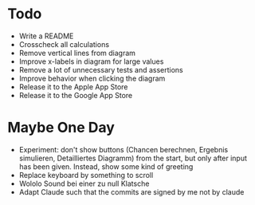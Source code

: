 # Todo
* Write a README
* Crosscheck all calculations
* Remove vertical lines from diagram
* Improve x-labels in diagram for large values
* Remove a lot of unnecessary tests and assertions
* Improve behavior when clicking the diagram
* Release it to the Apple App Store
* Release it to the Google App Store


# Maybe One Day
* Experiment: don't show buttons (Chancen berechnen, Ergebnis simulieren, Detailliertes Diagramm) from the start, but
  only after input has been given. Instead, show some kind of greeting
* Replace keyboard by something to scroll
* Wololo Sound bei einer zu null Klatsche
* Adapt Claude such that the commits are signed by me not by claude
